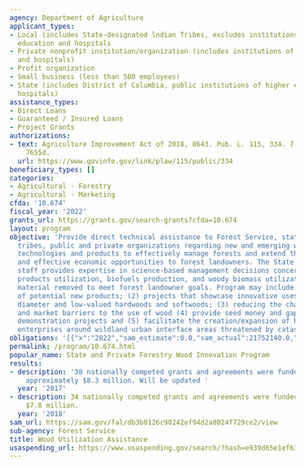 ```yaml
---
agency: Department of Agriculture
applicant_types:
- Local (includes State-designated lndian Tribes, excludes institutions of higher
  education and hospitals
- Private nonprofit institution/organization (includes institutions of higher education
  and hospitals)
- Profit organization
- Small business (less than 500 employees)
- State (includes District of Columbia, public institutions of higher education and
  hospitals)
assistance_types:
- Direct Loans
- Guaranteed / Insured Loans
- Project Grants
authorizations:
- text: Agriculture Improvement Act of 2018, 8643. Pub. L. 115, 334. 7 U.S.C. &sect;
    7655d.
  url: https://www.govinfo.gov/link/plaw/115/public/334
beneficiary_types: []
categories:
- Agricultural - Forestry
- Agricultural - Marketing
cfda: '10.674'
fiscal_year: '2022'
grants_url: https://grants.gov/search-grants?cfda=10.674
layout: program
objective: 'Provide direct technical assistance to Forest Service, state foresters,
  tribes, public and private organizations regarding new and emerging wood utilization
  technologies and products to effectively manage forests and extend the most efficient
  and effective economic opportunities to forest landowners. The State & Private Forestry
  staff provides expertise in science-based management decisions concerning forest
  products utilization, biofuels production, and woody biomass utilization that uses
  material removed to meet forest landowner goals. Program may include: (1) development
  of potential new products; (2) projects that showcase innovative uses for small
  diameter and low-valued hardwoods and softwoods; (3) reducing the challenge to economic
  and market barriers to the use of wood (4) provide seed money and gap funding for
  demonstration projects and (5) facilitate the creation/expansion of harvesting/processing/transporting
  enterprises around wildland urban interface areas threatened by catastrophic wildfires.'
obligations: '[{"x":"2022","sam_estimate":0.0,"sam_actual":21752140.0,"usa_spending_actual":22144072.8},{"x":"2023","sam_estimate":0.0,"sam_actual":20014652.0,"usa_spending_actual":35934126.06},{"x":"2024","sam_estimate":40000000.0,"sam_actual":0.0,"usa_spending_actual":36768022.16}]'
permalink: /program/10.674.html
popular_name: State and Private Forestry Wood Innovation Program
results:
- description: '38 nationally competed grants and agreements were funded totaling
    approximately $8.3 million. Will be updated '
  year: '2017'
- description: 34 nationally competed grants and agreements were funded totaling approximately
    $7.8 million.
  year: '2018'
sam_url: https://sam.gov/fal/db3b0126c90242ef94d2a8024f729ce2/view
sub-agency: Forest Service
title: Wood Utilization Assistance
usaspending_url: https://www.usaspending.gov/search/?hash=e939d65e1ef6390995000a6b0fdc29a4
---
```

